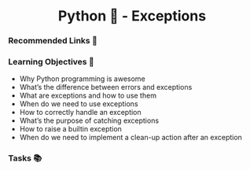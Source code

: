 <h1 align="center">Python 🐍 -  Exceptions</h1>

### Recommended Links 🔗

### Learning Objectives 🎯
- Why Python programming is awesome
- What’s the difference between errors and exceptions
- What are exceptions and how to use them
- When do we need to use exceptions
- How to correctly handle an exception
- What’s the purpose of catching exceptions
- How to raise a builtin exception
- When do we need to implement a clean-up action after an exception

### Tasks 📚
